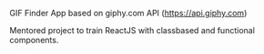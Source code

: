 GIF Finder App based on giphy.com API (https://api.giphy.com)

Mentored project to train ReactJS with classbased and functional components.